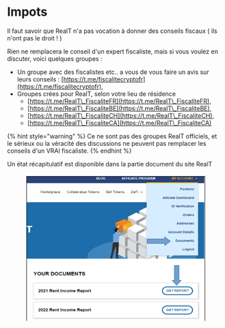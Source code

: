 # Impots

Il faut savoir que RealT n'a pas vocation à donner des conseils fiscaux ( ils n'ont pas le droit ! )

Rien ne remplacera le conseil d'un expert fiscaliste, mais si vous voulez en discuter, voici quelques groupes :&#x20;

* Un groupe avec des fiscalistes etc.. a vous de vous faire un avis sur leurs conseils : [https://t.me/fiscalitecryptofr](https://t.me/fiscalitecryptofr),
* Groupes crées pour RealT, selon votre lieu de résidence
  * [https://t.me/RealT\_FiscaliteFR](https://t.me/RealT\_FiscaliteFR),
  * [https://t.me/RealT\_FiscaliteBE](https://t.me/RealT\_FiscaliteBE),
  * [https://t.me/RealT\_FiscaliteCH](https://t.me/RealT\_FiscaliteCH),
  * [https://t.me/RealT\_FiscaliteCA](https://t.me/RealT\_FiscaliteCA)

{% hint style="warning" %}
Ce ne sont pas des groupes RealT officiels, et le sérieux ou la véracité des discussions ne peuvent pas remplacer les conseils d'un VRAI fiscaliste.
{% endhint %}

Un état récapitulatif est disponible dans la partie document du site RealT

<figure><img src="../../.gitbook/assets/image (1).png" alt=""><figcaption></figcaption></figure>

